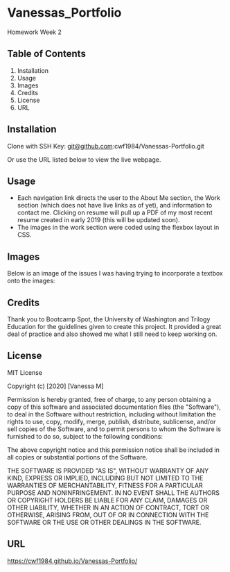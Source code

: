 # Vanessas_Portfolio
Homework Week 2

## Table of Contents

1. Installation
2. Usage
3. Images
4. Credits
5. License
6. URL

## Installation

Clone with SSH Key:
git@github.com:cwf1984/Vanessas-Portfolio.git

Or use the URL listed below to view the live webpage.

## Usage

* Each navigation link directs the user to the About Me section, the Work section (which does not have live links as of yet), and information to contact me. Clicking on resume will pull up a PDF of my most recent resume created in early 2019 (this will be updated soon).
* The images in the work section were coded using the flexbox layout in CSS. 

## Images

Below is an image of the issues I was having trying to incorporate a textbox onto the images:


## Credits

Thank you to Bootcamp Spot, the University of Washington and Trilogy Education for the guidelines given to create this project. It provided a great deal of practice and also showed me what I still need to keep working on.

## License

MIT License

Copyright (c) [2020] [Vanessa M]

Permission is hereby granted, free of charge, to any person obtaining a copy
of this software and associated documentation files (the "Software"), to deal
in the Software without restriction, including without limitation the rights
to use, copy, modify, merge, publish, distribute, sublicense, and/or sell
copies of the Software, and to permit persons to whom the Software is
furnished to do so, subject to the following conditions:

The above copyright notice and this permission notice shall be included in all
copies or substantial portions of the Software.

THE SOFTWARE IS PROVIDED "AS IS", WITHOUT WARRANTY OF ANY KIND, EXPRESS OR
IMPLIED, INCLUDING BUT NOT LIMITED TO THE WARRANTIES OF MERCHANTABILITY,
FITNESS FOR A PARTICULAR PURPOSE AND NONINFRINGEMENT. IN NO EVENT SHALL THE
AUTHORS OR COPYRIGHT HOLDERS BE LIABLE FOR ANY CLAIM, DAMAGES OR OTHER
LIABILITY, WHETHER IN AN ACTION OF CONTRACT, TORT OR OTHERWISE, ARISING FROM,
OUT OF OR IN CONNECTION WITH THE SOFTWARE OR THE USE OR OTHER DEALINGS IN THE
SOFTWARE.

## URL
https://cwf1984.github.io/Vanessas-Portfolio/
